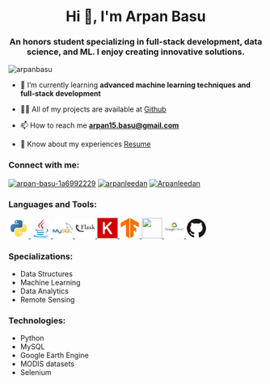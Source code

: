 <h1 align="center">Hi 👋, I'm Arpan Basu</h1>
<h3 align="center">An honors student specializing in full-stack development, data science, and ML. I enjoy creating innovative solutions.</h3>

<p align="left"> <img src="https://komarev.com/ghpvc/?username=arpanbasu&label=Profile%20views&color=0e75b6&style=flat" alt="arpanbasu" /> </p>

- 🌱 I’m currently learning **advanced machine learning techniques and full-stack development**

- 👨‍💻 All of my projects are available at [Github](https://github.com/arpanleedan)

- 📫 How to reach me **arpan15.basu@gmail.com**

- 📄 Know about my experiences [Resume](https://7cecc7bb-a13c-4603-8771-16339f5c1d89.filesusr.com/ugd/7dbf2f_4cae153b45f94f1e80262620accdfb6f.pdf)

<h3 align="left">Connect with me:</h3>
<p align="left">
<a href="https://in.linkedin.com/in/arpan-basu-1a6992229" target="blank"><img align="center" src="https://cdn.jsdelivr.net/npm/simple-icons@3.0.1/icons/linkedin.svg" alt="arpan-basu-1a6992229" height="30" width="40" /></a>
<a href="https://www.instagram.com/arpanleedan/" target="blank"><img align="center" src="https://cdn.jsdelivr.net/npm/simple-icons@3.0.1/icons/instagram.svg" alt="arpanleedan" height="30" width="40" /></a>
<a href="https://leetcode.com/u/Arpanleedan/" target="blank"><img align="center" src="https://cdn.jsdelivr.net/npm/simple-icons@3.0.1/icons/leetcode.svg" alt="Arpanleedan" height="30" width="40" /></a>
</p>

<h3 align="left">Languages and Tools:</h3>
<p align="left"> 
<a href="https://www.python.org" target="_blank"> <img src="https://raw.githubusercontent.com/devicons/devicon/master/icons/python/python-original.svg" alt="python" width="40" height="40"/> </a>
<a href="https://www.java.com" target="_blank"> <img src="https://raw.githubusercontent.com/devicons/devicon/master/icons/java/java-original.svg" alt="java" width="40" height="40"/> </a>
<a href="https://www.mysql.com/" target="_blank"> <img src="https://raw.githubusercontent.com/devicons/devicon/master/icons/mysql/mysql-original-wordmark.svg" alt="mysql" width="40" height="40"/> </a>
<a href="https://flask.palletsprojects.com/" target="_blank"> <img src="https://raw.githubusercontent.com/devicons/devicon/master/icons/flask/flask-original-wordmark.svg" alt="flask" width="40" height="40"/> </a>
<a href="https://keras.io/" target="_blank"> <img src="https://raw.githubusercontent.com/devicons/devicon/master/icons/keras/keras-original.svg" alt="keras" width="40" height="40"/> </a>
<a href="https://www.tensorflow.org" target="_blank"> <img src="https://raw.githubusercontent.com/devicons/devicon/master/icons/tensorflow/tensorflow-original.svg" alt="tensorflow" width="40" height="40"/> </a>
<a href="https://earthengine.google.com/" target="_blank"> <img src="https://earthengine.google.com/static/images/earth-engine-logo.png" width="40" height="40"/> </a>
<a href="https://cloud.google.com/" target="_blank"> <img src="https://raw.githubusercontent.com/devicons/devicon/master/icons/googlecloud/googlecloud-original-wordmark.svg" alt="gcp" width="40" height="40"/> </a>
<a href="https://github.com/" target="_blank"> <img src="https://raw.githubusercontent.com/devicons/devicon/master/icons/github/github-original.svg" alt="github" width="40" height="40"/> </a>
</p>

<h3 align="left">Specializations:</h3>
<p align="left">
<ul>
<li>Data Structures</li>
<li>Machine Learning</li>
<li>Data Analytics</li>
<li>Remote Sensing</li>
</ul>
</p>

<h3 align="left">Technologies:</h3>
<p align="left">
<ul>
<li>Python</li>
<li>MySQL</li>
<li>Google Earth Engine</li>
<li>MODIS datasets</li>
<li>Selenium</li>
</ul>
</p>
